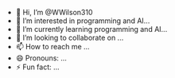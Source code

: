 - 👋 Hi, I’m @WWilson310
- 👀 I’m interested in programming and AI...
- 🌱 I’m currently learning programming and AI...
- 💞️ I’m looking to collaborate on ...
- 📫 How to reach me ...
- 😄 Pronouns: ...
- ⚡ Fun fact: ...

<!---
WWilson310/WWilson310 is a ✨ special ✨ repository because its `README.md` (this file) appears on your GitHub profile.
You can click the Preview link to take a look at your changes.
--->
